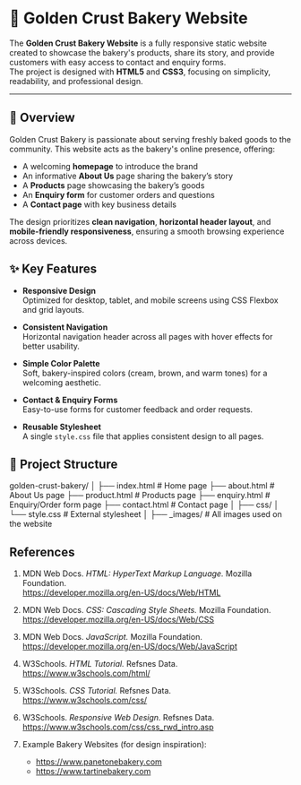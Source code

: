 # 🍞 Golden Crust Bakery Website

The **Golden Crust Bakery Website** is a fully responsive static website created to showcase the bakery's products, share its story, and provide customers with easy access to contact and enquiry forms.  
The project is designed with **HTML5** and **CSS3**, focusing on simplicity, readability, and professional design.

---

## 📖 Overview

Golden Crust Bakery is passionate about serving freshly baked goods to the community. This website acts as the bakery's online presence, offering:

- A welcoming **homepage** to introduce the brand
- An informative **About Us** page sharing the bakery’s story
- A **Products** page showcasing the bakery’s goods
- An **Enquiry form** for customer orders and questions
- A **Contact page** with key business details

The design prioritizes **clean navigation**, **horizontal header layout**, and **mobile-friendly responsiveness**, ensuring a smooth browsing experience across devices.




## ✨ Key Features

- **Responsive Design**  
  Optimized for desktop, tablet, and mobile screens using CSS Flexbox and grid layouts.

- **Consistent Navigation**  
  Horizontal navigation header across all pages with hover effects for better usability.

- **Simple Color Palette**  
  Soft, bakery-inspired colors (cream, brown, and warm tones) for a welcoming aesthetic.

- **Contact & Enquiry Forms**  
  Easy-to-use forms for customer feedback and order requests.

- **Reusable Stylesheet**  
  A single `style.css` file that applies consistent design to all pages.



## 📂 Project Structure
golden-crust-bakery/
│
├── index.html # Home page
├── about.html # About Us page
├── product.html # Products page
├── enquiry.html # Enquiry/Order form page
├── contact.html # Contact page
│
├── css/
│ └── style.css # External stylesheet
│
├── _images/ # All images used on the website



## References

1. MDN Web Docs. *HTML: HyperText Markup Language.* Mozilla Foundation.  
   https://developer.mozilla.org/en-US/docs/Web/HTML  

2. MDN Web Docs. *CSS: Cascading Style Sheets.* Mozilla Foundation.  
   https://developer.mozilla.org/en-US/docs/Web/CSS  

3. MDN Web Docs. *JavaScript.* Mozilla Foundation.  
   https://developer.mozilla.org/en-US/docs/Web/JavaScript  

4. W3Schools. *HTML Tutorial.* Refsnes Data.  
   https://www.w3schools.com/html/  

5. W3Schools. *CSS Tutorial.* Refsnes Data.  
   https://www.w3schools.com/css/  

6. W3Schools. *Responsive Web Design.* Refsnes Data.  
   https://www.w3schools.com/css/css_rwd_intro.asp  

7. Example Bakery Websites (for design inspiration):  
   - https://www.panetonebakery.com  
   - https://www.tartinebakery.com
